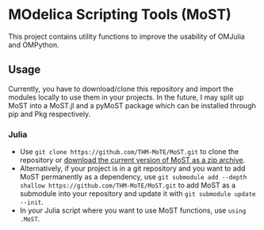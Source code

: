 # MOdelica Scripting Tools (MoST)

This project contains utility functions to improve the usability of OMJulia and OMPython.

## Usage

Currently, you have to download/clone this repository and import the modules locally to use them in your projects.
In the future, I may split up MoST into a MoST.jl and a pyMoST package which can be installed through pip and Pkg respectively.

### Julia

* Use `git clone https://github.com/THM-MoTE/MoST.git` to clone the repository or [download the current version of MoST as a zip archive](https://github.com/THM-MoTE/MoST/archive/master.zip).
* Alternatively, if your project is in a git repository and you want to add MoST permanently as a dependency, use `git submodule add --depth shallow https://github.com/THM-MoTE/MoST.git` to add MoST as a submodule into your repository and update it with `git submodule update --init`.
* In your Julia script where you want to use MoST functions, use `using .MoST`.

